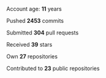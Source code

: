 Account age: **11** years

Pushed **2453** commits

Submitted **304** pull requests

Received **39** stars

Own **27** repositories

Contributed to **23** public repositories
